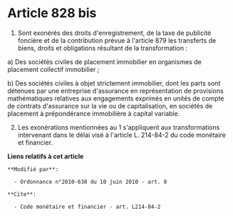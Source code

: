 # Article 828 bis

1. Sont exonérés des droits d'enregistrement, de la taxe de publicité foncière et de la contribution prévue à l'article 879
les transferts de biens, droits et obligations résultant de la transformation :

a) Des sociétés civiles de placement immobilier en organismes de placement collectif immobilier ;

b) Des sociétés civiles à objet strictement immobilier, dont les parts sont détenues par une entreprise d'assurance en
représentation de provisions mathématiques relatives aux engagements exprimés en unités de compte de contrats d'assurance sur
la vie ou de capitalisation, en sociétés de placement à prépondérance immobilière à capital variable.

2. Les exonérations mentionnées au 1 s'appliquent aux transformations intervenant dans le délai visé à l'article L. 214-84-2
du code monétaire et financier.

**Liens relatifs à cet article**

	**Modifié par**:

	  - Ordonnance n°2010-638 du 10 juin 2010 - art. 8

	**Cite**:

	  - Code monétaire et financier - art. L214-84-2
